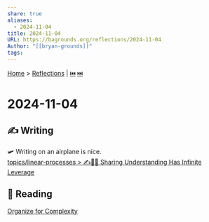 ```yaml
---
share: true
aliases:
  - 2024-11-04
title: 2024-11-04
URL: https://bagrounds.org/reflections/2024-11-04
Author: "[[bryan-grounds]]"
tags: 
---
```

[Home](../index.md) > [Reflections](./index.md) | [⏮️](./2024-11-03.md) [⏭️](./2024-11-16.md)  
# 2024-11-04  
## ✍️ Writing  
🛩️ Writing on an airplane is nice.  
[topics/linear-processes > ✍️🎁🦾 Sharing Understanding Has Infinite Leverage](../topics/linear-processes.md#✍️🎁🦾%20Sharing%20Understanding%20Has%20Infinite%20Leverage)  
  
## 📖 Reading  
[Organize for Complexity](../books/organize-for-complexity.md)  
